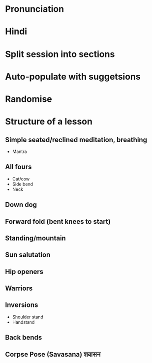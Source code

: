 # Pronunciation
# Hindi
# Split session into sections
# Auto-populate with suggetsions
# Randomise

# Structure of a lesson
## Simple seated/reclined meditation, breathing
* Mantra

## All fours
* Cat/cow
* Side bend
* Neck

## Down dog
## Forward fold (bent knees to start)
## Standing/mountain
## Sun salutation
## Hip openers
## Warriors

## Inversions
* Shoulder stand
* Handstand

## Back bends
## Corpse Pose (Savasana) शवासन

